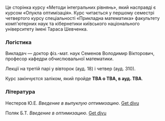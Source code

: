 <span class="text-muted">Це сторінка курсу &laquo;Методи інтегральних рівнянь&raquo;, який насправді є курсом &laquo;Опукла оптимізація&raquo;. Курс читається у першому семестрі четвертого курсу спеціальності &laquo;Прикладна математика&raquo; факультету комп'ютерних наук та кібернетики київського національного університету імені Тараса Шевченка.</span>

<div class="mt-2 mb-2 pl-3 pr-3 pb-2 pt-2 border-primary rounded bg-white">
    <h3 class="text-primary">Логістика</h3>
    <p>
        Викладач &mdash; доктор фіз.-мат. наук Семенов Володимир Вікторович, професор кафедри обчислювальної математики.
    </p>
    <p>
        Лекції на третій парі у вівторок (ауд. 18) і четвер (ауд. 310).
    </p>
    <p>
        Курс закінчуєтся заліком, який пройде <b class="text-danger">TBA о TBA, в ауд. TBA</b>.
    </p>
    <!-- - Чат в <a class="badge badge-primary" href="https://t.me/joinchat/FysbWhbQTRFtsnEFSuZKZA"><img src="/c4s1/assets/t.me" alt="Telegram icon"> Telegram</a> -->
</div>

<div class="mt-2 mb-2 pl-3 pr-3 pb-2 pt-2 border-primary rounded bg-white">
    <h3 class="text-primary">Література</h3>
    <p>
        Нестеров&nbsp;Ю.Е. <i>Введение в выпуклую оптимизацию</i>. <a class="badge badge-success" href="books/Нестеров_Ю_Е_Введение_в_выпуклую.djvu">Get djvu</a>
    </p>
    <p>
    Поляк&nbsp;Б.Т. <i>Введение в оптимизацию</i>. <a class="badge badge-success" href="books/Поляк_Б_Т_Введение_в_оптимизацию.djvu">Get djvu</a>
    </p>
</div>
